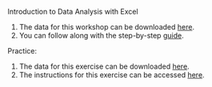 Introduction to Data Analysis with Excel
1. The data for this workshop can be downloaded [here](https://github.com/barnarderc/workshops/blob/master/Summer%202017/Introduction%20to%20Data%20Analysis%20with%20Excel/erc_workshop_data_.xlsx).
2. You can follow along with the step-by-step [guide](https://github.com/barnarderc/workshops/blob/master/Summer%202017/Introduction%20to%20Data%20Analysis%20with%20Excel/basic_excel_guide.pdf).
 
Practice:
1. The data for this exercise can be downloaded [here](https://github.com/barnarderc/workshops/blob/master/Summer%202017/Introduction%20to%20Data%20Analysis%20with%20Excel/practice_springfield_armory_case.xlsx).
2. The instructions for this exercise can be accessed [here](https://github.com/barnarderc/workshops/blob/master/Summer%202017/Introduction%20to%20Data%20Analysis%20with%20Excel/practice_the_factory_system.pdf).

